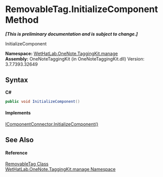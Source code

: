 # RemovableTag.InitializeComponent Method 
 _**\[This is preliminary documentation and is subject to change.\]**_

InitializeComponent

**Namespace:**&nbsp;<a href="6c09c3a7-2ecd-33d5-2ed0-acefd996500f.md">WetHatLab.OneNote.TaggingKit.manage</a><br />**Assembly:**&nbsp;OneNoteTaggingKit (in OneNoteTaggingKit.dll) Version: 3.7.7393.32649

## Syntax

**C#**<br />
``` C#
public void InitializeComponent()
```


#### Implements
<a href="http://msdn2.microsoft.com/en-us/library/ms603526" target="_blank">IComponentConnector.InitializeComponent()</a><br />

## See Also


#### Reference
<a href="ef583703-d11c-ba42-c90f-7c19350d1e2b.md">RemovableTag Class</a><br /><a href="6c09c3a7-2ecd-33d5-2ed0-acefd996500f.md">WetHatLab.OneNote.TaggingKit.manage Namespace</a><br />